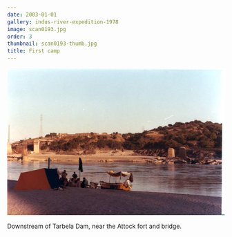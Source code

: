 ```yaml
---
date: 2003-01-01
gallery: indus-river-expedition-1978
image: scan0193.jpg
order: 3
thumbnail: scan0193-thumb.jpg
title: First camp
---
```


![First camp](./scan0193.jpg)

Downstream of Tarbela Dam, near the Attock fort and bridge.